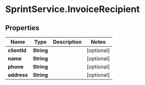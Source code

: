 # SprintService.InvoiceRecipient

## Properties

Name | Type | Description | Notes
------------ | ------------- | ------------- | -------------
**clientId** | **String** |  | [optional] 
**name** | **String** |  | [optional] 
**phone** | **String** |  | [optional] 
**address** | **String** |  | [optional] 


